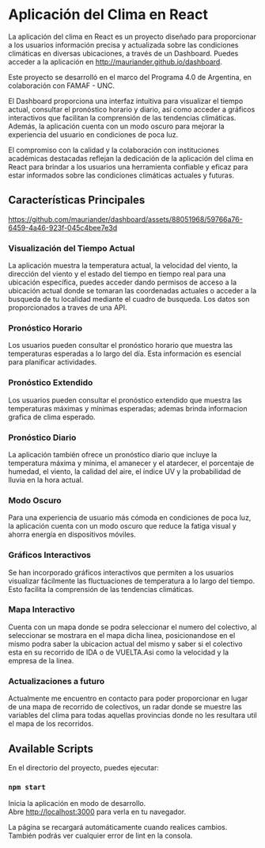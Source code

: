 # Aplicación del Clima en React

La aplicación del clima en React es un proyecto diseñado para proporcionar a los usuarios información precisa y actualizada sobre las condiciones climáticas en diversas ubicaciones, a través de un Dashboard. Puedes acceder a la aplicación en http://mauriander.github.io/dashboard.

Este proyecto se desarrolló en el marco del Programa 4.0 de Argentina, en colaboración con FAMAF - UNC.

El Dashboard proporciona una interfaz intuitiva para visualizar el tiempo actual, consultar el pronóstico horario y diario, así como acceder a gráficos interactivos que facilitan la comprensión de las tendencias climáticas. Además, la aplicación cuenta con un modo oscuro para mejorar la experiencia del usuario en condiciones de poca luz.

El compromiso con la calidad y la colaboración con instituciones académicas destacadas reflejan la dedicación de la aplicación del clima en React para brindar a los usuarios una herramienta confiable y eficaz para estar informados sobre las condiciones climáticas actuales y futuras.


## Características Principales

https://github.com/mauriander/dashboard/assets/88051968/59766a76-6459-4a46-923f-045c4bee7e3d



### Visualización del Tiempo Actual

La aplicación muestra la temperatura actual, la velocidad del viento, la dirección del viento y el estado del tiempo en tiempo real para una ubicación específica, puedes acceder dando permisos de acceso a la ubicación actual donde se tomaran las coordenadas actuales o acceder a la busqueda de tu localidad mediante el cuadro de busqueda. Los datos son proporcionados a traves de una API.

### Pronóstico Horario

Los usuarios pueden consultar el pronóstico horario que muestra las temperaturas esperadas a lo largo del día. Esta información es esencial para planificar actividades.

### Pronóstico Extendido

Los usuarios pueden consultar el pronóstico extendido que muestra las temperaturas máximas y mínimas esperadas; ademas brinda informacion grafica de clima esperado.

### Pronóstico Diario

La aplicación también ofrece un pronóstico diario que incluye la temperatura máxima y mínima, el amanecer y el atardecer, el porcentaje de humedad, el viento, la calidad del aire, el índice UV y la probabilidad de lluvia en la hora actual.

### Modo Oscuro

Para una experiencia de usuario más cómoda en condiciones de poca luz, la aplicación cuenta con un modo oscuro que reduce la fatiga visual y ahorra energía en dispositivos móviles.

### Gráficos Interactivos

Se han incorporado gráficos interactivos que permiten a los usuarios visualizar fácilmente las fluctuaciones de temperatura a lo largo del tiempo. Esto facilita la comprensión de las tendencias climáticas.

### Mapa Interactivo

Cuenta con un mapa donde se podra seleccionar el numero del colectivo, al seleccionar se mostrara en el mapa dicha linea, posicionandose en el mismo podra saber la ubicacion actual del mismo y saber si el colectivo esta en su recorrido de IDA o de VUELTA.Asi como la velocidad y la empresa de la linea.

### Actualizaciones a futuro

Actualmente me encuentro en contacto para poder proporcionar en lugar de una mapa de recorrido de colectivos, un radar donde se muestre las variables del clima para todas aquellas provincias donde no les resultara util el mapa de los recorridos.

## Available Scripts

En el directorio del proyecto, puedes ejecutar:

### `npm start`

Inicia la aplicación en modo de desarrollo.\
Abre [http://localhost:3000](http://localhost:3000) para verla en tu navegador.

La página se recargará automáticamente cuando realices cambios.\
También podrás ver cualquier error de lint en la consola.
